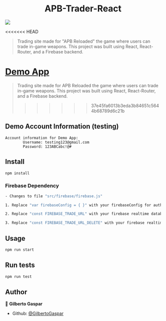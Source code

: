 <h1 align="center">APB-Trader-React </h1>

<p>

<img  src="https://img.shields.io/badge/version-1.0-blue.svg?cacheSeconds=2592000" />

</p>

<<<<<<< HEAD
> Trading site made for "APB Reloaded" the game where users can trade in-game weapons. This project was built using React, React-Router, and a Firebase backend.

<a  href="https://apb-trader.netlify.com/">Demo App</a>
=======
> Trading site made for APB Reloaded the game where users can trade in-game weapons. This project was built using React, React-Router, and a Firebase backend.
>>>>>>> 37e45fa6013b3eda3b84651c5644b68789d6c21b

## Demo Account Information (testing)

```
Account information for Demo App:
		Username: testing123@gmail.com
		Password: 123ABCabc!@#
```

## Install

```sh
npm install
```

### Firebase Dependency

```sh
- Changes to file "src/firebase/firebase.js"

1. Replace "var firebaseConfig = { }" with your firebaseConfig for authorization.

2. Replace "const FIREBASE_TRADE_URL" with your firebase realtime database URL. ("https://EXAMPLE.firebaseio.com/trades.json")

3. Replace "const FIREBASE_TRADE_URL_DELETE" with your firebase realtime database URL. ("https://EXAMPLE.firebaseio.com/trades/")
```

## Usage

```sh
npm run start
```

## Run tests

```sh
npm run test
```

## Author

👤 **Gilberto Gaspar**

- Github: [@GilbertoGaspar](https://github.com/GilbertoGaspar)
